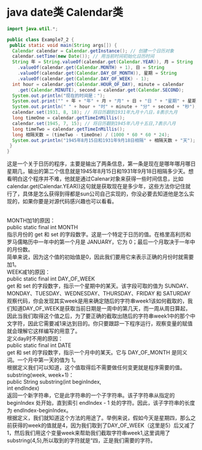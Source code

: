 # java date类 Calendar类  

```Java
import java.util.*;

public class Example7_2 {
 public static void main(String args[]) {
  Calendar calendar = Calendar.getInstance(); // 创建一个日历对象
  calendar.setTime(new Date()); // 用当前时间初始化日历时间
  String 年 = String.valueOf(calendar.get(Calendar.YEAR)), 月 = String
    .valueOf(calendar.get(Calendar.MONTH) + 1), 日 = String
    .valueOf(calendar.get(Calendar.DAY_OF_MONTH)), 星期 = String
    .valueOf(calendar.get(Calendar.DAY_OF_WEEK) - 1);
  int hour = calendar.get(Calendar.HOUR_OF_DAY), minute = calendar
    .get(Calendar.MINUTE), second = calendar.get(Calendar.SECOND);
  System.out.println("现在的时间是：");
  System.out.print("" + 年 + "年" + 月 + "月" + 日 + "日 " + "星期" + 星期);
  System.out.println(" " + hour + "时" + minute + "分" + second + "秒");
  calendar.set(1931, 8, 18); // 将日历翻到1931年九月十八日，8表示九月
  long timeOne = calendar.getTimeInMillis();
  calendar.set(1945, 7, 15); // 将日历翻到1945年八月十五日,7表示八月
  long timeTwo = calendar.getTimeInMillis();
  long 相隔天数 = (timeTwo - timeOne) / (1000 * 60 * 60 * 24);
  System.out.println("1945年8月15日和1931年9月18日相隔" + 相隔天数 + "天");
 }
}
```

这是一个关于日历的程序，主要是输出了两条信息，第一条是现在是哪年哪月哪日星期几，输出的第二个信息就是1945年8月15日和1931年9月18日相隔多少天。想看明白这个程序并不难，他就是通过Calenar对象来获得一些时间信息，比如calendar.get(Calendar.YEAR))这句就是获取现在是多少年，这些方法你记住就行了，具体是怎么获得到得都是sun公司自己实现的，你没必要去知道他是怎么实现的，如果你要是对源代码感兴趣也可以看看。

<br>
MONTH加1的原因：
<br>
public static final int MONTH
<br>
指示月份的 get 和 set 的字段数字。这是一个特定于日历的值。在格里高利历和罗马儒略历中一年中的第一个月是 JANUARY，它为 0；最后一个月取决于一年中的月份数。
<br>
简单来说，因为这个值的初始值是0，因此我们要用它来表示正确的月份时就需要加1。
<br>
WEEK减1的原因：
<br>
public static final int DAY_OF_WEEK
<br>
get 和 set 的字段数字，指示一个星期中的某天。该字段可取的值为 SUNDAY、MONDAY、TUESDAY、WEDNESDAY、THURSDAY、FRIDAY 和 SATURDAY
<br>
观察代码，你会发现其实week是用来确定随后的字符串week1该如何截取的，我们知道DAY_OF_WEEK是获取当前日期是一周中的第几天，而一周从周日算起，因此当我们取得这个值之后，为了要正确的截取出随后的字符串week1中的那个中文字符，因此它需要减1来达到目的。你只要跟踪一下程序运行，观察变量的赋值就会理解它这样编写的用意了。
<br>
定义day时不用的原因：
<br>
public static final int DATE
<br>
get 和 set 的字段数字，指示一个月中的某天。它与 DAY_OF_MONTH 是同义词。一个月中第一天的值为 1。 
<br>
根据定义我们可以知道，这个值取得后不需要做任何变更就是程序需要的值。
<br>
substring(week, week+1)：
<br>
public String substring(int beginIndex,
<br>
                        int endIndex)
<br>
返回一个新字符串，它是此字符串的一个子字符串。该子字符串从指定的 beginIndex 处开始，直到索引 endIndex - 1 处的字符。因此，该子字符串的长度为 endIndex-beginIndex。
<br>
根据定义，我们就知道这个方法的用途了。举例来说，假如今天是星期四，那么之前获得的week的值就是4，因为我们取到了DAY_OF_WEEK（这里是5）后又减了1，然后我们用这个变量week来帮助我们截取字符串week1,这里调用了substring(4,5),所以取到的字符就是“四，正是我们需要的字符。
<br>

